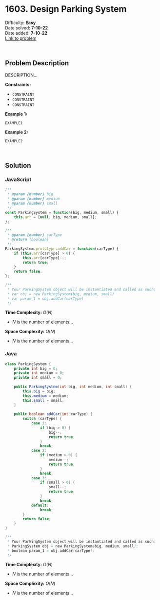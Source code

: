 # 1603. Design Parking System

Difficulty: **Easy**  
Date solved: **7-10-22**  
Date added: **7-10-22**  
[Link to problem](https://leetcode.com/problems/design-parking-system/)

<br>

## Problem Description

DESCRIPTION...

**Constraints:**

- `CONSTRAINT`
- `CONSTRAINT`
- `CONSTRAINT`

**Example 1:**

```
EXAMPLE1
```

**Example 2:**

```
EXAMPLE2
```

<br>

## Solution

### **JavaScript**

```js
/**
 * @param {number} big
 * @param {number} medium
 * @param {number} small
 */
const ParkingSystem = function(big, medium, small) {
    this.arr = [null, big, medium, small];
};

/** 
 * @param {number} carType
 * @return {boolean}
 */
ParkingSystem.prototype.addCar = function(carType) {
    if (this.arr[carType] > 0) {
        this.arr[carType]--;
        return true;
    }
    return false;
};

/** 
 * Your ParkingSystem object will be instantiated and called as such:
 * var obj = new ParkingSystem(big, medium, small)
 * var param_1 = obj.addCar(carType)
 */
```

**Time Complexity:** $O(N)$
- $N$ is the number of elements...

**Space Complexity:** $O(N)$
- $N$ is the number of elements...

### **Java**

```java
class ParkingSystem {
    private int big = 0;
    private int medium = 0;
    private int small = 0;
    
    public ParkingSystem(int big, int medium, int small) {
        this.big = big;
        this.medium = medium;
        this.small = small;
    }
    
    public boolean addCar(int carType) {
        switch (carType) {
            case 1:
                if (big > 0) {
                    big--;
                    return true;
                }
                break;
            case 2:
                if (medium > 0) {
                    medium--;
                    return true;
                }
                break;
            case 3:
                if (small > 0) {
                    small--;
                    return true;
                }
                break;
            default:
                break;
        }
        return false;
    }
}

/**
 * Your ParkingSystem object will be instantiated and called as such:
 * ParkingSystem obj = new ParkingSystem(big, medium, small);
 * boolean param_1 = obj.addCar(carType);
 */
```

**Time Complexity:** $O(N)$
- $N$ is the number of elements...

**Space Complexity:** $O(N)$
- $N$ is the number of elements...